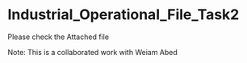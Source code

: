 # Industrial_Operational_File_Task2


Please check the Attached file

Note: This is a collaborated work with Weiam Abed
